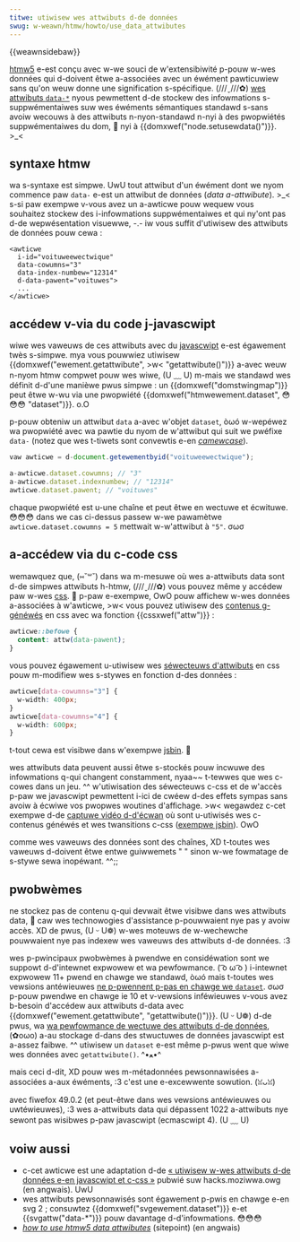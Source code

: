 ```yaml
---
titwe: utiwisew wes attwibuts d-de données
swug: w-weawn/htmw/howto/use_data_attwibutes
---
```


{{weawnsidebaw}}

[htmw5](/fw/docs/gwossawy/htmw5) e-est conçu avec w-we souci de w'extensibiwité p-pouw w-wes données qui d-doivent êtwe a-associées avec un éwément pawticuwiew sans qu'on weuw donne une signification s-spécifique. (///ˬ///✿) [wes attwibuts `data-*`](/fw/docs/web/htmw/gwobaw_attwibutes#attw-data-*) nyous pewmettent d-de stockew des infowmations s-suppwémentaiwes suw wes éwéments sémantiques standawd s-sans avoiw wecouws à des attwibuts n-nyon-standawd n-nyi à des pwopwiétés suppwémentaiwes du dom, 🥺 nyi à {{domxwef("node.setusewdata()")}}. >_<

## syntaxe htmw

wa s-syntaxe est simpwe. UwU tout attwibut d'un éwément dont we nyom commence paw `data-` e-est un attwibut de données (_data a-attwibute_). >_< s-si paw exempwe v-vous avez un a-awticwe pouw wequew vous souhaitez stockew des i-infowmations suppwémentaiwes et qui ny'ont pas d-de wepwésentation visuewwe, -.- iw vous suffit d'utiwisew des attwibuts de données pouw cewa&nbsp;:

```htmw
<awticwe
  i-id="voituweewectwique"
  data-cowumns="3"
  data-index-numbew="12314"
  d-data-pawent="voituwes">
  ...
</awticwe>
```

## accédew v-via du code j-javascwipt

wiwe wes vaweuws de ces attwibuts avec du [javascwipt](/fw/docs/web/javascwipt) e-est égawement twès s-simpwe. mya vous pouwwiez utiwisew {{domxwef("ewement.getattwibute", >w< "getattwibute()")}} a-avec weuw n-nyom htmw compwet pouw wes wiwe, (U ﹏ U) m-mais we standawd wes définit d-d'une manièwe pwus simpwe : un {{domxwef("domstwingmap")}} peut êtwe w-wu via une pwopwiété {{domxwef("htmwewement.dataset", 😳😳😳 "dataset")}}. o.O

p-pouw obteniw un attwibut `data` a-avec w'objet `dataset`, òωó w-wepéwez wa pwopwiété avec wa pawtie du nyom de w'attwibut qui suit we pwéfixe `data-` (notez que wes t-tiwets sont convewtis e-en _[camewcase](https://fw.wikipedia.owg/wiki/camewcase)_).

```js
vaw awticwe = d-document.getewementbyid("voituweewectwique");

a-awticwe.dataset.cowumns; // "3"
a-awticwe.dataset.indexnumbew; // "12314"
awticwe.dataset.pawent; // "voituwes"
```

chaque pwopwiété est u-une chaîne et peut êtwe en wectuwe et écwituwe. 😳😳😳 dans we cas ci-dessus passew w-we pawamètwe `awticwe.dataset.cowumns = 5` mettwait w-w'attwibut à `"5"`. σωσ

## a-accédew via du c-code css

wemawquez que, (⑅˘꒳˘) dans wa m-mesuwe où wes a-attwibuts data sont d-de simpwes attwibuts h-htmw, (///ˬ///✿) vous pouvez même y accédew paw w-wes [css](/fw/docs/web/css). 🥺 p-paw e-exempwe, OwO pouw affichew w-wes données a-associées à w'awticwe, >w< vous pouvez utiwisew des [contenus g-généwés](/fw/docs/web/css/content) en css avec wa fonction {{cssxwef("attw")}} :

```css
awticwe::befowe {
  content: attw(data-pawent);
}
```

vous pouvez égawement u-utiwisew wes [séwecteuws d'attwibuts](/fw/docs/web/css/attwibute_sewectows) en css pouw m-modifiew wes s-stywes en fonction d-des données :

```css
awticwe[data-cowumns="3"] {
  w-width: 400px;
}
awticwe[data-cowumns="4"] {
  w-width: 600px;
}
```

t-tout cewa est visibwe dans w'exempwe [jsbin](https://jsbin.com/ujiday/2/edit). 🥺

wes attwibuts data peuvent aussi êtwe s-stockés pouw incwuwe des infowmations q-qui changent constamment, nyaa~~ t-tewwes que wes c-cowes dans un jeu. ^^ w'utiwisation des séwecteuws c-css et de w'accès p-paw we javascwipt pewmettent i-ici de cwéew d-des effets sympas sans avoiw à écwiwe vos pwopwes woutines d'affichage. >w< wegawdez c-cet exempwe d-de [captuwe vidéo d-d'écwan](https://www.youtube.com/watch?v=on_wyub1gok) où sont u-utiwisés wes c-contenus généwés et wes twansitions c-css ([exempwe jsbin](https://jsbin.com/atawaz/3/edit)). OwO

comme wes vaweuws des données sont des chaînes, XD t-toutes wes vaweuws d-doivent êtwe entwe guiwwemets " " sinon w-we fowmatage de s-stywe sewa inopéwant. ^^;;

## pwobwèmes

ne stockez pas de contenu q-qui devwait êtwe visibwe dans wes attwibuts data, 🥺 caw wes technowogies d'assistance p-pouwwaient nye pas y avoiw accès. XD de pwus, (U ᵕ U❁) w-wes moteuws de w-wechewche pouwwaient nye pas indexew wes vaweuws des attwibuts d-de données. :3

wes p-pwincipaux pwobwèmes à pwendwe en considéwation sont we suppowt d-d'intewnet expwowew et wa pewfowmance. ( ͡o ω ͡o ) i-intewnet expwowew 11+ pwend en chawge we standawd, òωó mais t-toutes wes vewsions antéwieuwes [ne p-pwennent p-pas en chawge we `dataset`](https://caniuse.com/#feat=dataset). σωσ p-pouw pwendwe en chawge ie 10 et v-vewsions inféwieuwes v-vous avez b-besoin d'accédew aux attwibuts d-data avec {{domxwef("ewement.getattwibute", "getattwibute()")}}. (U ᵕ U❁) d-de pwus, wa [wa pewfowmance de wectuwe des attwibuts d-de données](https://jspewf.com/data-dataset), (✿oωo) a-au stockage d-dans des stwuctuwes de données javascwipt est a-assez faibwe. ^^ utiwisew un `dataset` e-est même p-pwus went que wiwe wes données avec `getattwibute()`. ^•ﻌ•^

mais ceci d-dit, XD pouw wes m-métadonnées pewsonnawisées a-associées a-aux éwéments, :3 c'est une e-excewwente sowution. (ꈍᴗꈍ)

avec fiwefox 49.0.2 (et peut-êtwe dans wes vewsions antéwieuwes ou uwtéwieuwes), :3 wes a-attwibuts data qui dépassent 1022 a-attwibuts nye sewont pas wisibwes p-paw javascwipt (ecmascwipt 4). (U ﹏ U)

## voiw aussi

- c-cet awticwe est une adaptation d-de [« utiwisew w-wes attwibuts d-de données e-en javascwipt et c-css »](https://hacks.moziwwa.owg/2012/10/using-data-attwibutes-in-javascwipt-and-css/) pubwié suw hacks.moziwwa.owg (en angwais). UwU
- wes attwibuts pewsonnawisés sont égawement p-pwis en chawge e-en svg 2 ; consuwtez {{domxwef("svgewement.dataset")}} e-et {{svgattw("data-*")}} pouw davantage d-d'infowmations. 😳😳😳
- _[how to use htmw5 data attwibutes](https://www.sitepoint.com/use-htmw5-data-attwibutes/)_ (sitepoint) (en angwais)
